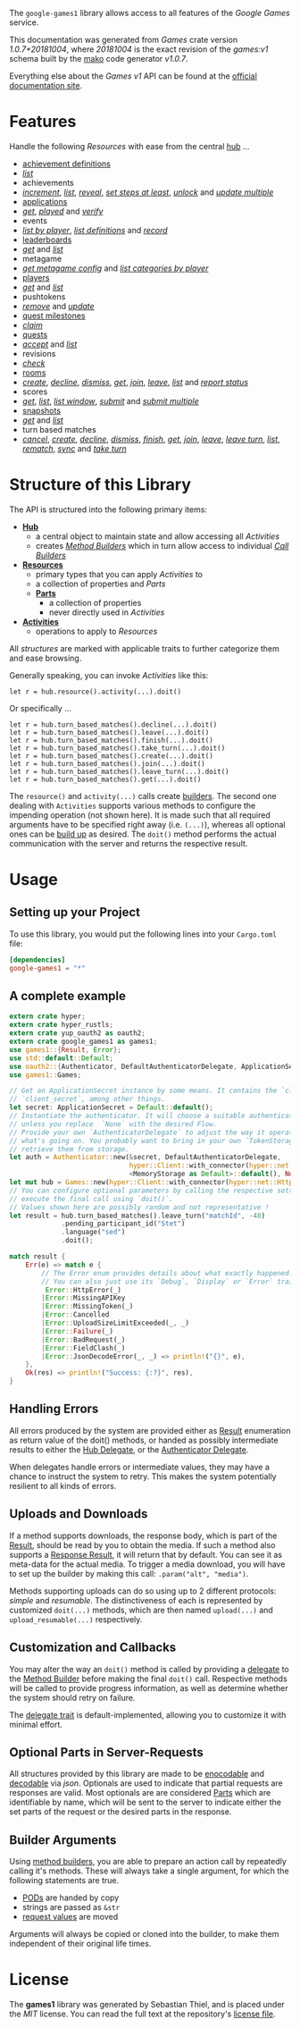 <!---
DO NOT EDIT !
This file was generated automatically from 'src/mako/api/README.md.mako'
DO NOT EDIT !
-->
The `google-games1` library allows access to all features of the *Google Games* service.

This documentation was generated from *Games* crate version *1.0.7+20181004*, where *20181004* is the exact revision of the *games:v1* schema built by the [mako](http://www.makotemplates.org/) code generator *v1.0.7*.

Everything else about the *Games* *v1* API can be found at the
[official documentation site](https://developers.google.com/games/services/).
# Features

Handle the following *Resources* with ease from the central [hub](https://docs.rs/google-games1/1.0.7+20181004/google_games1/struct.Games.html) ... 

* [achievement definitions](https://docs.rs/google-games1/1.0.7+20181004/google_games1/struct.AchievementDefinition.html)
 * [*list*](https://docs.rs/google-games1/1.0.7+20181004/google_games1/struct.AchievementDefinitionListCall.html)
* achievements
 * [*increment*](https://docs.rs/google-games1/1.0.7+20181004/google_games1/struct.AchievementIncrementCall.html), [*list*](https://docs.rs/google-games1/1.0.7+20181004/google_games1/struct.AchievementListCall.html), [*reveal*](https://docs.rs/google-games1/1.0.7+20181004/google_games1/struct.AchievementRevealCall.html), [*set steps at least*](https://docs.rs/google-games1/1.0.7+20181004/google_games1/struct.AchievementSetStepsAtLeastCall.html), [*unlock*](https://docs.rs/google-games1/1.0.7+20181004/google_games1/struct.AchievementUnlockCall.html) and [*update multiple*](https://docs.rs/google-games1/1.0.7+20181004/google_games1/struct.AchievementUpdateMultipleCall.html)
* [applications](https://docs.rs/google-games1/1.0.7+20181004/google_games1/struct.Application.html)
 * [*get*](https://docs.rs/google-games1/1.0.7+20181004/google_games1/struct.ApplicationGetCall.html), [*played*](https://docs.rs/google-games1/1.0.7+20181004/google_games1/struct.ApplicationPlayedCall.html) and [*verify*](https://docs.rs/google-games1/1.0.7+20181004/google_games1/struct.ApplicationVerifyCall.html)
* events
 * [*list by player*](https://docs.rs/google-games1/1.0.7+20181004/google_games1/struct.EventListByPlayerCall.html), [*list definitions*](https://docs.rs/google-games1/1.0.7+20181004/google_games1/struct.EventListDefinitionCall.html) and [*record*](https://docs.rs/google-games1/1.0.7+20181004/google_games1/struct.EventRecordCall.html)
* [leaderboards](https://docs.rs/google-games1/1.0.7+20181004/google_games1/struct.Leaderboard.html)
 * [*get*](https://docs.rs/google-games1/1.0.7+20181004/google_games1/struct.LeaderboardGetCall.html) and [*list*](https://docs.rs/google-games1/1.0.7+20181004/google_games1/struct.LeaderboardListCall.html)
* metagame
 * [*get metagame config*](https://docs.rs/google-games1/1.0.7+20181004/google_games1/struct.MetagameGetMetagameConfigCall.html) and [*list categories by player*](https://docs.rs/google-games1/1.0.7+20181004/google_games1/struct.MetagameListCategoriesByPlayerCall.html)
* [players](https://docs.rs/google-games1/1.0.7+20181004/google_games1/struct.Player.html)
 * [*get*](https://docs.rs/google-games1/1.0.7+20181004/google_games1/struct.PlayerGetCall.html) and [*list*](https://docs.rs/google-games1/1.0.7+20181004/google_games1/struct.PlayerListCall.html)
* pushtokens
 * [*remove*](https://docs.rs/google-games1/1.0.7+20181004/google_games1/struct.PushtokenRemoveCall.html) and [*update*](https://docs.rs/google-games1/1.0.7+20181004/google_games1/struct.PushtokenUpdateCall.html)
* [quest milestones](https://docs.rs/google-games1/1.0.7+20181004/google_games1/struct.QuestMilestone.html)
 * [*claim*](https://docs.rs/google-games1/1.0.7+20181004/google_games1/struct.QuestMilestoneClaimCall.html)
* [quests](https://docs.rs/google-games1/1.0.7+20181004/google_games1/struct.Quest.html)
 * [*accept*](https://docs.rs/google-games1/1.0.7+20181004/google_games1/struct.QuestAcceptCall.html) and [*list*](https://docs.rs/google-games1/1.0.7+20181004/google_games1/struct.QuestListCall.html)
* revisions
 * [*check*](https://docs.rs/google-games1/1.0.7+20181004/google_games1/struct.RevisionCheckCall.html)
* [rooms](https://docs.rs/google-games1/1.0.7+20181004/google_games1/struct.Room.html)
 * [*create*](https://docs.rs/google-games1/1.0.7+20181004/google_games1/struct.RoomCreateCall.html), [*decline*](https://docs.rs/google-games1/1.0.7+20181004/google_games1/struct.RoomDeclineCall.html), [*dismiss*](https://docs.rs/google-games1/1.0.7+20181004/google_games1/struct.RoomDismisCall.html), [*get*](https://docs.rs/google-games1/1.0.7+20181004/google_games1/struct.RoomGetCall.html), [*join*](https://docs.rs/google-games1/1.0.7+20181004/google_games1/struct.RoomJoinCall.html), [*leave*](https://docs.rs/google-games1/1.0.7+20181004/google_games1/struct.RoomLeaveCall.html), [*list*](https://docs.rs/google-games1/1.0.7+20181004/google_games1/struct.RoomListCall.html) and [*report status*](https://docs.rs/google-games1/1.0.7+20181004/google_games1/struct.RoomReportStatuCall.html)
* scores
 * [*get*](https://docs.rs/google-games1/1.0.7+20181004/google_games1/struct.ScoreGetCall.html), [*list*](https://docs.rs/google-games1/1.0.7+20181004/google_games1/struct.ScoreListCall.html), [*list window*](https://docs.rs/google-games1/1.0.7+20181004/google_games1/struct.ScoreListWindowCall.html), [*submit*](https://docs.rs/google-games1/1.0.7+20181004/google_games1/struct.ScoreSubmitCall.html) and [*submit multiple*](https://docs.rs/google-games1/1.0.7+20181004/google_games1/struct.ScoreSubmitMultipleCall.html)
* [snapshots](https://docs.rs/google-games1/1.0.7+20181004/google_games1/struct.Snapshot.html)
 * [*get*](https://docs.rs/google-games1/1.0.7+20181004/google_games1/struct.SnapshotGetCall.html) and [*list*](https://docs.rs/google-games1/1.0.7+20181004/google_games1/struct.SnapshotListCall.html)
* turn based matches
 * [*cancel*](https://docs.rs/google-games1/1.0.7+20181004/google_games1/struct.TurnBasedMatcheCancelCall.html), [*create*](https://docs.rs/google-games1/1.0.7+20181004/google_games1/struct.TurnBasedMatcheCreateCall.html), [*decline*](https://docs.rs/google-games1/1.0.7+20181004/google_games1/struct.TurnBasedMatcheDeclineCall.html), [*dismiss*](https://docs.rs/google-games1/1.0.7+20181004/google_games1/struct.TurnBasedMatcheDismisCall.html), [*finish*](https://docs.rs/google-games1/1.0.7+20181004/google_games1/struct.TurnBasedMatcheFinishCall.html), [*get*](https://docs.rs/google-games1/1.0.7+20181004/google_games1/struct.TurnBasedMatcheGetCall.html), [*join*](https://docs.rs/google-games1/1.0.7+20181004/google_games1/struct.TurnBasedMatcheJoinCall.html), [*leave*](https://docs.rs/google-games1/1.0.7+20181004/google_games1/struct.TurnBasedMatcheLeaveCall.html), [*leave turn*](https://docs.rs/google-games1/1.0.7+20181004/google_games1/struct.TurnBasedMatcheLeaveTurnCall.html), [*list*](https://docs.rs/google-games1/1.0.7+20181004/google_games1/struct.TurnBasedMatcheListCall.html), [*rematch*](https://docs.rs/google-games1/1.0.7+20181004/google_games1/struct.TurnBasedMatcheRematchCall.html), [*sync*](https://docs.rs/google-games1/1.0.7+20181004/google_games1/struct.TurnBasedMatcheSyncCall.html) and [*take turn*](https://docs.rs/google-games1/1.0.7+20181004/google_games1/struct.TurnBasedMatcheTakeTurnCall.html)




# Structure of this Library

The API is structured into the following primary items:

* **[Hub](https://docs.rs/google-games1/1.0.7+20181004/google_games1/struct.Games.html)**
    * a central object to maintain state and allow accessing all *Activities*
    * creates [*Method Builders*](https://docs.rs/google-games1/1.0.7+20181004/google_games1/trait.MethodsBuilder.html) which in turn
      allow access to individual [*Call Builders*](https://docs.rs/google-games1/1.0.7+20181004/google_games1/trait.CallBuilder.html)
* **[Resources](https://docs.rs/google-games1/1.0.7+20181004/google_games1/trait.Resource.html)**
    * primary types that you can apply *Activities* to
    * a collection of properties and *Parts*
    * **[Parts](https://docs.rs/google-games1/1.0.7+20181004/google_games1/trait.Part.html)**
        * a collection of properties
        * never directly used in *Activities*
* **[Activities](https://docs.rs/google-games1/1.0.7+20181004/google_games1/trait.CallBuilder.html)**
    * operations to apply to *Resources*

All *structures* are marked with applicable traits to further categorize them and ease browsing.

Generally speaking, you can invoke *Activities* like this:

```Rust,ignore
let r = hub.resource().activity(...).doit()
```

Or specifically ...

```ignore
let r = hub.turn_based_matches().decline(...).doit()
let r = hub.turn_based_matches().leave(...).doit()
let r = hub.turn_based_matches().finish(...).doit()
let r = hub.turn_based_matches().take_turn(...).doit()
let r = hub.turn_based_matches().create(...).doit()
let r = hub.turn_based_matches().join(...).doit()
let r = hub.turn_based_matches().leave_turn(...).doit()
let r = hub.turn_based_matches().get(...).doit()
```

The `resource()` and `activity(...)` calls create [builders][builder-pattern]. The second one dealing with `Activities` 
supports various methods to configure the impending operation (not shown here). It is made such that all required arguments have to be 
specified right away (i.e. `(...)`), whereas all optional ones can be [build up][builder-pattern] as desired.
The `doit()` method performs the actual communication with the server and returns the respective result.

# Usage

## Setting up your Project

To use this library, you would put the following lines into your `Cargo.toml` file:

```toml
[dependencies]
google-games1 = "*"
```

## A complete example

```Rust
extern crate hyper;
extern crate hyper_rustls;
extern crate yup_oauth2 as oauth2;
extern crate google_games1 as games1;
use games1::{Result, Error};
use std::default::Default;
use oauth2::{Authenticator, DefaultAuthenticatorDelegate, ApplicationSecret, MemoryStorage};
use games1::Games;

// Get an ApplicationSecret instance by some means. It contains the `client_id` and 
// `client_secret`, among other things.
let secret: ApplicationSecret = Default::default();
// Instantiate the authenticator. It will choose a suitable authentication flow for you, 
// unless you replace  `None` with the desired Flow.
// Provide your own `AuthenticatorDelegate` to adjust the way it operates and get feedback about 
// what's going on. You probably want to bring in your own `TokenStorage` to persist tokens and
// retrieve them from storage.
let auth = Authenticator::new(&secret, DefaultAuthenticatorDelegate,
                              hyper::Client::with_connector(hyper::net::HttpsConnector::new(hyper_rustls::TlsClient::new())),
                              <MemoryStorage as Default>::default(), None);
let mut hub = Games::new(hyper::Client::with_connector(hyper::net::HttpsConnector::new(hyper_rustls::TlsClient::new())), auth);
// You can configure optional parameters by calling the respective setters at will, and
// execute the final call using `doit()`.
// Values shown here are possibly random and not representative !
let result = hub.turn_based_matches().leave_turn("matchId", -48)
             .pending_participant_id("Stet")
             .language("sed")
             .doit();

match result {
    Err(e) => match e {
        // The Error enum provides details about what exactly happened.
        // You can also just use its `Debug`, `Display` or `Error` traits
         Error::HttpError(_)
        |Error::MissingAPIKey
        |Error::MissingToken(_)
        |Error::Cancelled
        |Error::UploadSizeLimitExceeded(_, _)
        |Error::Failure(_)
        |Error::BadRequest(_)
        |Error::FieldClash(_)
        |Error::JsonDecodeError(_, _) => println!("{}", e),
    },
    Ok(res) => println!("Success: {:?}", res),
}

```
## Handling Errors

All errors produced by the system are provided either as [Result](https://docs.rs/google-games1/1.0.7+20181004/google_games1/enum.Result.html) enumeration as return value of 
the doit() methods, or handed as possibly intermediate results to either the 
[Hub Delegate](https://docs.rs/google-games1/1.0.7+20181004/google_games1/trait.Delegate.html), or the [Authenticator Delegate](https://docs.rs/yup-oauth2/*/yup_oauth2/trait.AuthenticatorDelegate.html).

When delegates handle errors or intermediate values, they may have a chance to instruct the system to retry. This 
makes the system potentially resilient to all kinds of errors.

## Uploads and Downloads
If a method supports downloads, the response body, which is part of the [Result](https://docs.rs/google-games1/1.0.7+20181004/google_games1/enum.Result.html), should be
read by you to obtain the media.
If such a method also supports a [Response Result](https://docs.rs/google-games1/1.0.7+20181004/google_games1/trait.ResponseResult.html), it will return that by default.
You can see it as meta-data for the actual media. To trigger a media download, you will have to set up the builder by making
this call: `.param("alt", "media")`.

Methods supporting uploads can do so using up to 2 different protocols: 
*simple* and *resumable*. The distinctiveness of each is represented by customized 
`doit(...)` methods, which are then named `upload(...)` and `upload_resumable(...)` respectively.

## Customization and Callbacks

You may alter the way an `doit()` method is called by providing a [delegate](https://docs.rs/google-games1/1.0.7+20181004/google_games1/trait.Delegate.html) to the 
[Method Builder](https://docs.rs/google-games1/1.0.7+20181004/google_games1/trait.CallBuilder.html) before making the final `doit()` call. 
Respective methods will be called to provide progress information, as well as determine whether the system should 
retry on failure.

The [delegate trait](https://docs.rs/google-games1/1.0.7+20181004/google_games1/trait.Delegate.html) is default-implemented, allowing you to customize it with minimal effort.

## Optional Parts in Server-Requests

All structures provided by this library are made to be [enocodable](https://docs.rs/google-games1/1.0.7+20181004/google_games1/trait.RequestValue.html) and 
[decodable](https://docs.rs/google-games1/1.0.7+20181004/google_games1/trait.ResponseResult.html) via *json*. Optionals are used to indicate that partial requests are responses 
are valid.
Most optionals are are considered [Parts](https://docs.rs/google-games1/1.0.7+20181004/google_games1/trait.Part.html) which are identifiable by name, which will be sent to 
the server to indicate either the set parts of the request or the desired parts in the response.

## Builder Arguments

Using [method builders](https://docs.rs/google-games1/1.0.7+20181004/google_games1/trait.CallBuilder.html), you are able to prepare an action call by repeatedly calling it's methods.
These will always take a single argument, for which the following statements are true.

* [PODs][wiki-pod] are handed by copy
* strings are passed as `&str`
* [request values](https://docs.rs/google-games1/1.0.7+20181004/google_games1/trait.RequestValue.html) are moved

Arguments will always be copied or cloned into the builder, to make them independent of their original life times.

[wiki-pod]: http://en.wikipedia.org/wiki/Plain_old_data_structure
[builder-pattern]: http://en.wikipedia.org/wiki/Builder_pattern
[google-go-api]: https://github.com/google/google-api-go-client

# License
The **games1** library was generated by Sebastian Thiel, and is placed 
under the *MIT* license.
You can read the full text at the repository's [license file][repo-license].

[repo-license]: https://github.com/Byron/google-apis-rsblob/master/LICENSE.md
